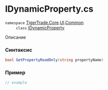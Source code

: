 
# IDynamicProperty.cs
`namespace` [TigerTrade.Core](../../../../../TigerTrade.Core.md).[UI](../../../../../TigerTrade.Core/UI.md).[Common](../../../../../TigerTrade.Core/UI/Common.md)  
&nbsp;&nbsp;&nbsp;&nbsp;&nbsp;&nbsp;&nbsp;&nbsp;&nbsp;`class` [IDynamicProperty](../../IDynamicProperty.cs.md)

Описание

### Синтаксис
```csharp
bool GetPropertyReadOnly(string propertyName)
```


### Пример  
```csharp
// example
```
                    
                    